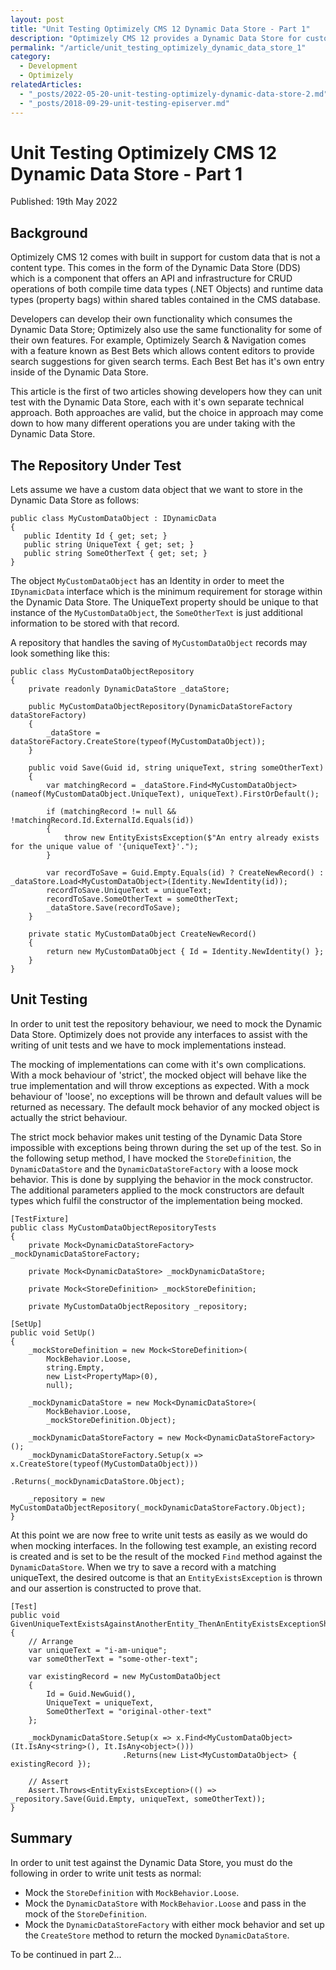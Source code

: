 ```yaml
---
layout: post
title: "Unit Testing Optimizely CMS 12 Dynamic Data Store - Part 1"
description: "Optimizely CMS 12 provides a Dynamic Data Store for custom storing of data, but how do we unit test a repository using the Dynamic Data Store?"
permalink: "/article/unit_testing_optimizely_dynamic_data_store_1"
category:
  - Development
  - Optimizely
relatedArticles:
  - "_posts/2022-05-20-unit-testing-optimizely-dynamic-data-store-2.md"
  - "_posts/2018-09-29-unit-testing-episerver.md"
---
```


# Unit Testing Optimizely CMS 12 Dynamic Data Store - Part 1

Published: 19th May 2022

## Background

Optimizely CMS 12 comes with built in support for custom data that is not a content type.  This comes in the form of the Dynamic Data Store (DDS) which is a component that offers an API and infrastructure for CRUD operations of both compile time data types (.NET Objects) and runtime data types (property bags) within shared tables contained in the CMS database.

Developers can develop their own functionality which consumes the Dynamic Data Store; Optimizely also use the same functionality for some of their own features.  For example, Optimizely Search & Navigation comes with a feature known as Best Bets which allows content editors to provide search suggestions for given search terms.  Each Best Bet has it's own entry inside of the Dynamic Data Store.

This article is the first of two articles showing developers how they can unit test with the Dynamic Data Store, each with it's own separate technical approach.  Both approaches are valid, but the choice in approach may come down to how many different operations you are under taking with the Dynamic Data Store.

## The Repository Under Test

Lets assume we have a custom data object that we want to store in the Dynamic Data Store as follows:

    public class MyCustomDataObject : IDynamicData
    {
       public Identity Id { get; set; }
       public string UniqueText { get; set; }
       public string SomeOtherText { get; set; }
    }

The object `MyCustomDataObject` has an Identity in order to meet the `IDynamicData` interface which is the minimum requirement for storage within the Dynamic Data Store.  The UniqueText property should be unique to that instance of the `MyCustomDataObject`, the `SomeOtherText` is just additional information to be stored with that record.

A repository that handles the saving of `MyCustomDataObject` records may look something like this:

    public class MyCustomDataObjectRepository
    {
        private readonly DynamicDataStore _dataStore;
    
        public MyCustomDataObjectRepository(DynamicDataStoreFactory dataStoreFactory)
        {
            _dataStore = dataStoreFactory.CreateStore(typeof(MyCustomDataObject));
        }
    
        public void Save(Guid id, string uniqueText, string someOtherText)
        {
            var matchingRecord = _dataStore.Find<MyCustomDataObject>(nameof(MyCustomDataObject.UniqueText), uniqueText).FirstOrDefault();
    
            if (matchingRecord != null && !matchingRecord.Id.ExternalId.Equals(id))
            {
                throw new EntityExistsException($"An entry already exists for the unique value of '{uniqueText}'.");
            }
    
            var recordToSave = Guid.Empty.Equals(id) ? CreateNewRecord() : _dataStore.Load<MyCustomDataObject>(Identity.NewIdentity(id));
            recordToSave.UniqueText = uniqueText;
            recordToSave.SomeOtherText = someOtherText;
            _dataStore.Save(recordToSave);
        }
    
        private static MyCustomDataObject CreateNewRecord()
        {
            return new MyCustomDataObject { Id = Identity.NewIdentity() };
        }
    }

## Unit Testing

In order to unit test the repository behaviour, we need to mock the Dynamic Data Store.  Optimizely does not provide any interfaces to assist with the writing of unit tests and we have to mock implementations instead. 

The mocking of implementations can come with it's own complications.  With a mock behaviour of 'strict', the mocked object will behave like the true implementation and will throw exceptions as expected.  With a mock behaviour of 'loose', no exceptions will be thrown and default values will be returned as necessary.  The default mock behavior of any mocked object is actually the strict behaviour.

The strict mock behavior makes unit testing of the Dynamic Data Store impossible with exceptions being thrown during the set up of the test.  So in the following setup method, I have mocked the `StoreDefinition`, the `DynamicDataStore` and the `DynamicDataStoreFactory` with a loose mock behavior.  This is done by supplying the behavior in the mock constructor. The additional parameters applied to the mock constructors are default types which fulfil the constructor of the implementation being mocked.

    [TestFixture]
    public class MyCustomDataObjectRepositoryTests
    {
        private Mock<DynamicDataStoreFactory> _mockDynamicDataStoreFactory;
    
        private Mock<DynamicDataStore> _mockDynamicDataStore;
    
        private Mock<StoreDefinition> _mockStoreDefinition;
    
        private MyCustomDataObjectRepository _repository;
    
    [SetUp]
    public void SetUp()
    {
        _mockStoreDefinition = new Mock<StoreDefinition>(
            MockBehavior.Loose,
            string.Empty,
            new List<PropertyMap>(0),
            null);
    
        _mockDynamicDataStore = new Mock<DynamicDataStore>(
            MockBehavior.Loose,
            _mockStoreDefinition.Object);
    
        _mockDynamicDataStoreFactory = new Mock<DynamicDataStoreFactory>();
        _mockDynamicDataStoreFactory.Setup(x => x.CreateStore(typeof(MyCustomDataObject)))
                                    .Returns(_mockDynamicDataStore.Object);
    
        _repository = new MyCustomDataObjectRepository(_mockDynamicDataStoreFactory.Object);
    }

At this point we are now free to write unit tests as easily as we would do when mocking interfaces.  In the following test example, an existing record is created and is set to be the result of the mocked `Find` method against the `DynamicDataStore`. When we try to save a record with a matching uniqueText, the desired outcome is that an `EntityExistsException` is thrown and our assertion is constructed to prove that.

    [Test]
    public void GivenUniqueTextExistsAgainstAnotherEntity_ThenAnEntityExistsExceptionShouldBeThrown()
    {
        // Arrange
        var uniqueText = "i-am-unique";
        var someOtherText = "some-other-text";
    
        var existingRecord = new MyCustomDataObject
        {
            Id = Guid.NewGuid(),
            UniqueText = uniqueText,
            SomeOtherText = "original-other-text"
        };
    
        _mockDynamicDataStore.Setup(x => x.Find<MyCustomDataObject>(It.IsAny<string>(), It.IsAny<object>()))
                             .Returns(new List<MyCustomDataObject> { existingRecord });
    
        // Assert
        Assert.Throws<EntityExistsException>(() => _repository.Save(Guid.Empty, uniqueText, someOtherText));
    }

## Summary

In order to unit test against the Dynamic Data Store, you must do the following in order to write unit tests as normal:

- Mock the `StoreDefinition` with `MockBehavior.Loose`.
- Mock the `DynamicDataStore` with `MockBehavior.Loose` and pass in the mock of the `StoreDefinition`.
- Mock the `DynamicDataStoreFactory` with either mock behavior and set up the `CreateStore` method to return the mocked `DynamicDataStore`.

To be continued in part 2...
